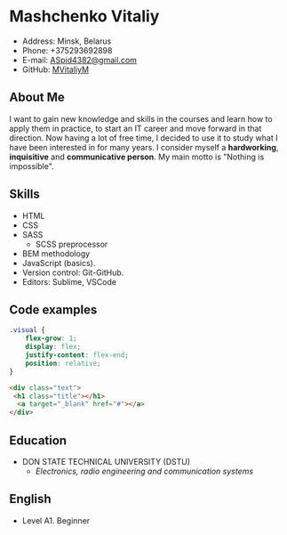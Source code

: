 # Mashchenko Vitaliy
* Address: Minsk, Belarus
* Phone: +375293692898
* E-mail: ASpid4382@gmail.com
* GitHub: [MVitaliyM](https://github.com/MVitaliyM)


## About Me
I want to gain new knowledge and skills in the courses and learn how to apply them in practice, to start an IT career
and move forward in that direction. Now having a lot of free time, I decided to use it to study what I have been interested in for many years.
I consider myself a __hardworking__, **inquisitive** and **communicative person**. My main motto is "Nothing is impossible".

## Skills
* HTML
* CSS 
* SASS
  * SCSS preprocessor
*  BEM methodology
* JavaScript (basics).
* Version control: Git-GitHub.
* Editors: Sublime, VSCode

## Code examples
```css
.visual {
	flex-grow: 1;
	display: flex;
	justify-content: flex-end;
	position: relative;
}
```
```html
<div class="text">
 <h1 class="title"></h1>
  <a target="_blank" href="#"></a>
</div>

```
## Education
* DON STATE TECHNICAL UNIVERSITY (DSTU)
  * _Electronics, radio engineering and communication systems_

## English
* Level A1. Beginner
